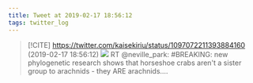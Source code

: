 ```yaml
---
title: Tweet at 2019-02-17 18:56:12
tags: twitter_log
---
```


> [!CITE] https://twitter.com/kaisekiriu/status/1097072211393884160 (2019-02-17 18:56:12)
> ![](https://twitter.com/kaisekiriu/status/1097072211393884160)
> RT @neville_park: #BREAKING: new phylogenetic research shows that horseshoe crabs aren't a sister group to arachnids - they ARE arachnids.…
